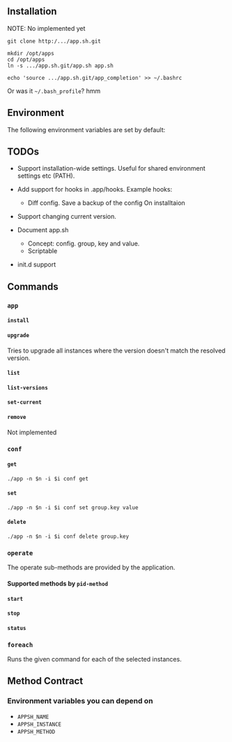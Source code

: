 Installation
------------

NOTE: No implemented yet

    git clone http:/.../app.sh.git

    mkdir /opt/apps
    cd /opt/apps
    ln -s .../app.sh.git/app.sh app.sh

    echo 'source .../app.sh.git/app_completion' >> ~/.bashrc

Or was it `~/.bash_profile`? hmm

Environment
-----------

The following environment variables are set by default:

TODOs
-----

* Support installation-wide settings. Useful for shared environment
  settings etc (PATH).

* Add support for hooks in .app/hooks. Example hooks:
    * Diff config. Save a backup of the config On installtaion

* Support changing current version.

* Document app.sh
    * Concept: config. group, key and value.
    * Scriptable

* init.d support

Commands
--------

### `app`

#### `install`

#### `upgrade`

Tries to upgrade all instances where the version doesn't match the resolved version.

#### `list`

#### `list-versions`

#### `set-current`

#### `remove`

Not implemented

### `conf`

#### `get`

    ./app -n $n -i $i conf get

#### `set`

    ./app -n $n -i $i conf set group.key value

#### `delete`

    ./app -n $n -i $i conf delete group.key

### `operate`

The operate sub-methods are provided by the application.

#### Supported methods by `pid-method`

#### `start`

#### `stop`

#### `status`

### `foreach`

Runs the given command for each of the selected instances.

Method Contract
---------------

### Environment variables you can depend on

* `APPSH_NAME`
* `APPSH_INSTANCE`
* `APPSH_METHOD`

